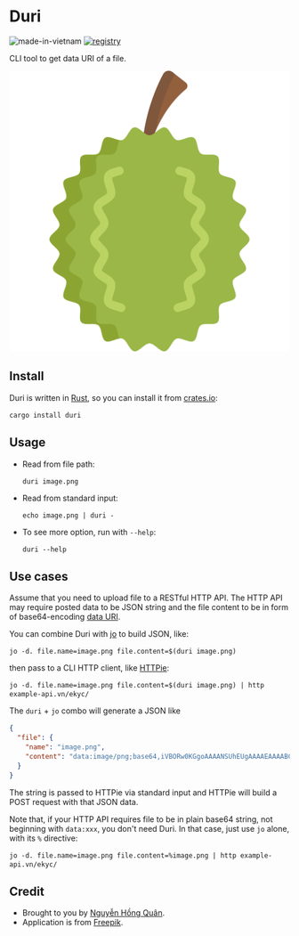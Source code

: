 # Duri #

![made-in-vietnam](https://madewithlove.vercel.app/vn?heart=true&colorA=%23ffcd00&colorB=%23da251d)
[![registry](https://badgen.net/crates/v/duri)](https://crates.io/crates/duri)

CLI tool to get data URI of a file.

![Logo](data/durian.svg)

## Install

Duri is written in [Rust](https://www.rust-lang.org/), so you can install it from [crates.io](https://crates.io/crates/duri):

```console
cargo install duri
```


## Usage

- Read from file path:

  ```console
  duri image.png
  ```

- Read from standard input:

  ```console
  echo image.png | duri -
  ```

- To see more option, run with `--help`:

  ```console
  duri --help
  ```

## Use cases

Assume that you need to upload file to a RESTful HTTP API. The HTTP API may require posted data to be JSON string and the file content to be in form of base64-encoding [data URI](https://developer.mozilla.org/en-US/docs/Web/HTTP/Basics_of_HTTP/Data_URIs).

You can combine Duri with [jo](https://github.com/jpmens/jo) to build JSON, like:

```console
jo -d. file.name=image.png file.content=$(duri image.png)
```

then pass to a CLI HTTP client, like [HTTPie](https://httpie.io/):

```console
jo -d. file.name=image.png file.content=$(duri image.png) | http example-api.vn/ekyc/
```

The `duri` + `jo` combo will generate a JSON like

```json
{
  "file": {
    "name": "image.png",
    "content": "data:image/png;base64,iVBORw0KGgoAAAANSUhEUgAAAAEAAAABCAAAAAA6fptVAAABI2..."
  }
}

```

The string is passed to HTTPie via standard input and HTTPie will build a POST request with that JSON data.

Note that, if your HTTP API requires file to be in plain base64 string, not beginning with `data:xxx`, you don't need Duri.
In that case, just use `jo` alone, with its `%` directive:

```console
jo -d. file.name=image.png file.content=%image.png | http example-api.vn/ekyc/
```


Credit
------

- Brought to you by [Nguyễn Hồng Quân](https://quan.hoabinh.vn).
- Application is from [Freepik](https://www.flaticon.com/free-icon/durian_765534).
